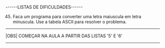 ------LISTAS DE DIFICULDADES------

45. Faca um programa para converter uma letra maiuscula em letra minuscula. Use a tabela ASCII para resolver o problema.
 
------------------------------------------------------------------------------------------

|OBS| COMEÇAR NA AULA A PARTIR DAS LISTAS '5' E '6'

------------------------------------------------------------------------------------------
